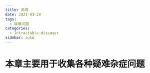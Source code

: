 ```yaml
---
title: 说明
date: 2021-03-28
tags:
  - 疑难问题
categories:
  - Intractable-diseases
sidebar: auto
---
```


# 本章主要用于收集各种疑难杂症问题

